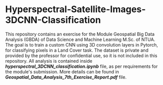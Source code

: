 # Hyperspectral-Satellite-Images-3DCNN-Classification

This repository contains an exercise for the Module Geospatial Big Data Analysis (GBDA) of Data Science and Machine Learning M.Sc. of NTUA. The goal is to train a custom CNN using 3D convolution layers in Pytorch, for classifying pixels in a Land Cover task. The dataset is private and provided by the professor for confidential use, so it is not included in this repository. All analysis is contained inside ***hyperspectral_3DCNN_classification.ipynb*** file, as per requirements for the module's submission. More details can be found in ***Geospatial_Data_Analysis_7th_Exercise_Report.pdf*** file.